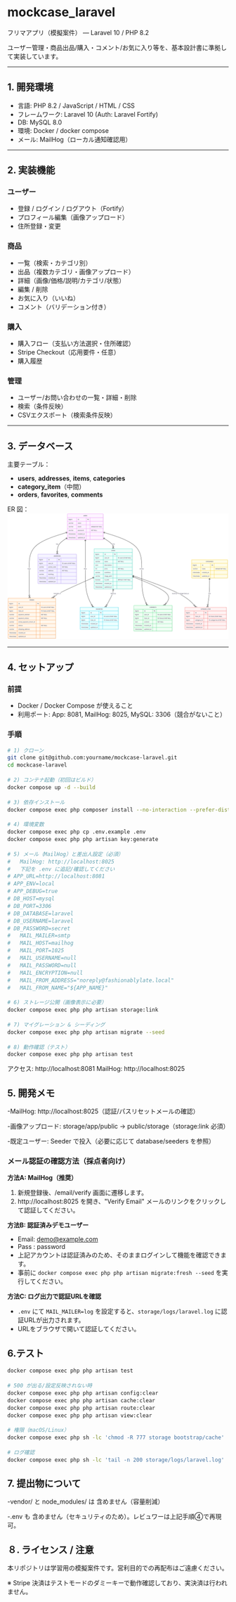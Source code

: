 # mockcase_laravel
フリマアプリ（模擬案件） — Laravel 10 / PHP 8.2

ユーザー管理・商品出品/購入・コメント/お気に入り等を、基本設計書に準拠して実装しています。

---

## 1. 開発環境
- 言語: PHP 8.2 / JavaScript / HTML / CSS
- フレームワーク: Laravel 10 (Auth: Laravel Fortify)
- DB: MySQL 8.0
- 環境: Docker / docker compose
- メール: MailHog（ローカル通知確認用）

---

## 2. 実装機能
### ユーザー
- 登録 / ログイン / ログアウト（Fortify）
- プロフィール編集（画像アップロード）
- 住所登録・変更

### 商品
- 一覧（検索・カテゴリ別）
- 出品（複数カテゴリ・画像アップロード）
- 詳細（画像/価格/説明/カテゴリ/状態）
- 編集 / 削除
- お気に入り（いいね）
- コメント（バリデーション付き）

### 購入
- 購入フロー（支払い方法選択・住所確認）
- Stripe Checkout（応用要件・任意）
- 購入履歴

### 管理
- ユーザー/お問い合わせの一覧・詳細・削除
- 検索（条件反映）
- CSVエクスポート（検索条件反映）

---

## 3. データベース
主要テーブル：
- **users**, **addresses**, **items**, **categories**
- **category_item**（中間）
- **orders**, **favorites**, **comments**

ER 図：
![ER](./mockcase_laravel_ER.png)

---

## 4. セットアップ

### 前提
- Docker / Docker Compose が使えること
- 利用ポート: App: 8081, MailHog: 8025, MySQL: 3306（競合がないこと）

### 手順
```bash
# 1) クローン
git clone git@github.com:yourname/mockcase-laravel.git
cd mockcase-laravel

# 2) コンテナ起動（初回はビルド）
docker compose up -d --build

# 3) 依存インストール
docker compose exec php composer install --no-interaction --prefer-dist

# 4) 環境変数
docker compose exec php cp .env.example .env
docker compose exec php php artisan key:generate

# 5) メール（MailHog）と差出人設定（必須）
#   MailHog: http://localhost:8025
#   下記を .env に追記/確認してください
# APP_URL=http://localhost:8081
# APP_ENV=local
# APP_DEBUG=true
# DB_HOST=mysql
# DB_PORT=3306
# DB_DATABASE=laravel
# DB_USERNAME=laravel
# DB_PASSWORD=secret
#   MAIL_MAILER=smtp
#   MAIL_HOST=mailhog
#   MAIL_PORT=1025
#   MAIL_USERNAME=null
#   MAIL_PASSWORD=null
#   MAIL_ENCRYPTION=null
#   MAIL_FROM_ADDRESS="noreply@fashionablylate.local"
#   MAIL_FROM_NAME="${APP_NAME}"

# 6) ストレージ公開（画像表示に必要）
docker compose exec php php artisan storage:link

# 7) マイグレーション & シーディング
docker compose exec php php artisan migrate --seed

# 8) 動作確認（テスト）
docker compose exec php php artisan test
```
アクセス: http://localhost:8081
MailHog: http://localhost:8025

## 5. 開発メモ
-MailHog: http://localhost:8025（認証/パスリセットメールの確認）

-画像アップロード: storage/app/public → public/storage（storage:link 必須）

-既定ユーザー: Seeder で投入（必要に応じて database/seeders を参照）

### メール認証の確認方法（採点者向け）

**方法A: MailHog（推奨）**
1. 新規登録後、/email/verify 画面に遷移します。
2. http://localhost:8025 を開き、"Verify Email" メールのリンクをクリックして認証してください。

**方法B: 認証済みデモユーザー**
- Email: demo@example.com
- Pass : password
- 上記アカウントは認証済みのため、そのままログインして機能を確認できます。
- 事前に `docker compose exec php php artisan migrate:fresh --seed` を実行してください。

**方法C: ログ出力で認証URLを確認**
- `.env` にて `MAIL_MAILER=log` を設定すると、`storage/logs/laravel.log` に認証URLが出力されます。
- URLをブラウザで開いて認証してください。


## 6.テスト
```bash
docker compose exec php php artisan test

# 500 が出る/設定反映されない時
docker compose exec php php artisan config:clear
docker compose exec php php artisan cache:clear
docker compose exec php php artisan route:clear
docker compose exec php php artisan view:clear

# 権限（macOS/Linux）
docker compose exec php sh -lc 'chmod -R 777 storage bootstrap/cache'

# ログ確認
docker compose exec php sh -lc 'tail -n 200 storage/logs/laravel.log'

```

## 7. 提出物について
-vendor/ と node_modules/ は 含めません（容量削減）

-.env も 含めません（セキュリティのため）。レビュワーは上記手順④で再現可。

## ８. ライセンス / 注意
本リポジトリは学習用の模擬案件です。営利目的での再配布はご遠慮ください。

※ Stripe 決済はテストモードのダミーキーで動作確認しており、実決済は行われません。

